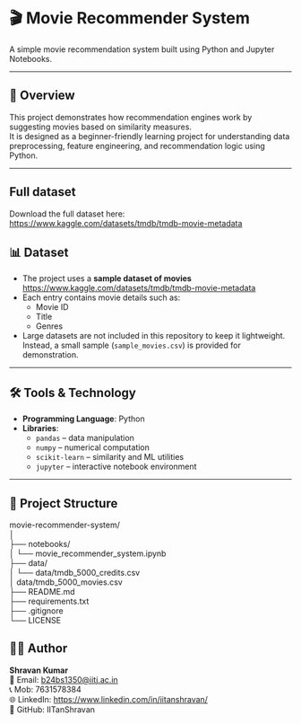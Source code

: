 # 🎬 Movie Recommender System

A simple movie recommendation system built using Python and Jupyter Notebooks.

---

## 🔎 Overview
This project demonstrates how recommendation engines work by suggesting movies based on similarity measures.  
It is designed as a beginner-friendly learning project for understanding data preprocessing, feature engineering, and recommendation logic using Python.

---
## Full dataset
Download the full dataset here:
https://www.kaggle.com/datasets/tmdb/tmdb-movie-metadata

## 📊 Dataset
- The project uses a **sample dataset of movies** https://www.kaggle.com/datasets/tmdb/tmdb-movie-metadata 
- Each entry contains movie details such as:
  - Movie ID
  - Title
  - Genres
- Large datasets are not included in this repository to keep it lightweight.  
  Instead, a small sample (`sample_movies.csv`) is provided for demonstration.

---

## 🛠 Tools & Technology
- **Programming Language**: Python  
- **Libraries**:  
  - `pandas` – data manipulation  
  - `numpy` – numerical computation  
  - `scikit-learn` – similarity and ML utilities  
  - `jupyter` – interactive notebook environment  

---

## 📂 Project Structure

movie-recommender-system/                                                                                                                                                 
│                                                                                                                                                                                 
├── notebooks/                                                                               
│   └── movie_recommender_system.ipynb                                                                                                                                       
├── data/                     
│   └── data/tmdb_5000_credits.csv                                                                                                                                             
│       data/tmdb_5000_movies.csv                                                                                                                                         
├── README.md                                                                                                                                                              
├── requirements.txt                                                                                                                                                       
├── .gitignore                                                                                                                                                               
└── LICENSE


## 👨‍💻 Author
**Shravan Kumar**                                                                                                                                                          
📧 Email: b24bs1350@iitj.ac.in                                                                                                                                                       
📞 Mob: 7631578384                                                                                                                                                                
🌐 LinkedIn: https://www.linkedin.com/in/iitanshravan/                                                                                                                             
🐙 GitHub: IITanShravan
